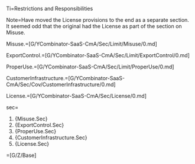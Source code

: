 Ti=Restrictions and Responsibilities

Note=Have moved the License provisions to the end as a separate section. It seemed odd that the original had the License as part of the section on Misuse.

Misuse.=[G/YCombinator-SaaS-CmA/Sec/Limit/Misuse/0.md]

ExportControl.=[G/YCombinator-SaaS-CmA/Sec/Limit/ExportControl/0.md]

ProperUse.=[G/YCombinator-SaaS-CmA/Sec/Limit/ProperUse/0.md]

CustomerInfrastructure.=[G/YCombinator-SaaS-CmA/Sec/Cov/CustomerInfrastructure/0.md]

License.=[G/YCombinator-SaaS-CmA/Sec/License/0.md]

sec=<ol><li>{Misuse.Sec}</li><li>{ExportControl.Sec}</li><li>{ProperUse.Sec}</li><li>{CustomerInfrastructure.Sec}</li><li>{License.Sec}</li></ol>

=[G/Z/Base]


